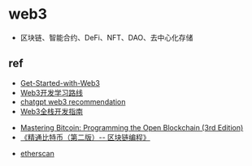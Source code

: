 # web3
+ 区块链、智能合约、DeFi、NFT、DAO、去中心化存储

## ref
<!-- web3 -->
+ [Get-Started-with-Web3](https://github.com/beihaili/Get-Started-with-Web3?tab=readme-ov-file)
+ [Web3开发学习路线](https://54web3.cc/blog/roadmap/learning-path-web3)
+ [chatgpt web3 recommendation](https://chatgpt.com/c/68adbd76-fb20-8321-a3c0-8bf93111d507)
+ [Web3全栈开发指南](https://zhuanlan.zhihu.com/p/605725362)
<!-- bitcoin -->
+ [Mastering Bitcoin: Programming the Open Blockchain (3rd Edition)](https://bitcoinbook.hankmo.com/#_reading_in_single_page)
+ [《精通比特币（第二版）-- 区块链编程》](https://github.com/inoutcode/bitcoin_book_2nd/blob/master/README.md)
<!-- others -->
+ [etherscan](https://etherscan.io/)
